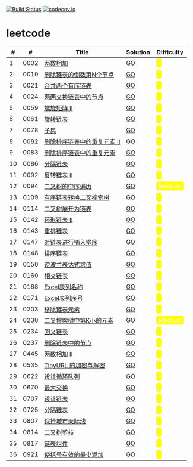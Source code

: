 <style>.m {background-color:yellow;border-radius:5px;padding:2px 7px;color:#FFF}</style>
[![Build Status](https://www.travis-ci.org/caoxiaolin/leetcode.svg?branch=master)](https://www.travis-ci.org/caoxiaolin/leetcode)
[![codecov.io](https://codecov.io/github/caoxiaolin/leetcode/coverage.svg?branch=master)](https://codecov.io/github/caoxiaolin/leetcode?branch=master)

# leetcode

| # | # | Title | Solution | Difficulty |
|---|---| ----- | -------- | ---------- |
|1|0002|[两数相加](https://leetcode-cn.com/problems/add-two-numbers/description/)|[GO](./src/0002.add-two-numbers.go)|<span class=m></span>|
|2|0019|[删除链表的倒数第N个节点](https://leetcode-cn.com/problems/remove-nth-node-from-end-of-list/description/)|[GO](./src/0019.remove-nth-node-from-end-of-list.go)|<span class=m></span>|
|3|0021|[合并两个有序链表](https://leetcode-cn.com/problems/merge-two-sorted-lists/description/)|[GO](./src/0021.merge-two-sorted-lists.go)|<span class=m></span>|
|4|0024|[两两交换链表中的节点](https://leetcode-cn.com/problems/swap-nodes-in-pairs/description/)|[GO](./src/0024.swap-nodes-in-pairs.go)|<span class=m></span>|
|5|0059|[螺旋矩阵 II](https://leetcode-cn.com/problems/spiral-matrix-ii/description/)|[GO](./src/0059.spiral-matrix-ii.go)|<span class=m></span>|
|6|0061|[旋转链表](https://leetcode-cn.com/problems/rotate-list/description/)|[GO](./src/0061.rotate-list.go)|<span class=m></span>|
|7|0078|[子集](https://leetcode-cn.com/problems/subsets/description/)|[GO](./src/0078.subsets.go)|<span class=m></span>|
|8|0082|[删除排序链表中的重复元素 II](https://leetcode-cn.com/problems/remove-duplicates-from-sorted-list-ii/description/)|[GO](./src/0082.remove-duplicates-from-sorted-list-ii.go)|<span class=m></span>|
|9|0083|[删除排序链表中的重复元素](https://leetcode-cn.com/problems/remove-duplicates-from-sorted-list/description/)|[GO](./src/0083.remove-duplicates-from-sorted-list.go)|<span class=m></span>|
|10|0086|[分隔链表](https://leetcode-cn.com/problems/partition-list/description/)|[GO](./src/0086.partition-list.go)|<span class=m></span>|
|11|0092|[反转链表 II](https://leetcode-cn.com/problems/reverse-linked-list-ii/description/)|[GO](./src/0092.reverse-linked-list-ii.go)|<span class=m></span>|
|12|0094|[二叉树的中序遍历](https://leetcode-cn.com/problems/binary-tree-inorder-traversal/description/)|[GO](./src/0094.binary-tree-inorder-traversal.go)|<span class=m>Medium</span>|
|13|0109|[有序链表转换二叉搜索树](https://leetcode-cn.com/problems/convert-sorted-list-to-binary-search-tree/description/)|[GO](./src/0109.convert-sorted-list-to-binary-search-tree.go)|<span class=m></span>|
|14|0114|[二叉树展开为链表](https://leetcode-cn.com/problems/flatten-binary-tree-to-linked-list/description/)|[GO](./src/0114.flatten-binary-tree-to-linked-list.go)|<span class=m></span>|
|15|0142|[环形链表 II](https://leetcode-cn.com/problems/linked-list-cycle-ii/description/)|[GO](./src/0142.linked-list-cycle-ii.go)|<span class=m></span>|
|16|0143|[重排链表](https://leetcode-cn.com/problems/reorder-list/description/)|[GO](./src/0143.reorder-list.go)|<span class=m></span>|
|17|0147|[对链表进行插入排序](https://leetcode-cn.com/problems/insertion-sort-list/description/)|[GO](./src/0147.insertion-sort-list.go)|<span class=m></span>|
|18|0148|[排序链表](https://leetcode-cn.com/problems/sort-list/description/)|[GO](./src/0148.sort-list.go)|<span class=m></span>|
|19|0150|[逆波兰表达式求值](https://leetcode-cn.com/problems/evaluate-reverse-polish-notation/description/)|[GO](./src/0150.evaluate-reverse-polish-notation.go)|<span class=m></span>|
|20|0160|[相交链表](https://leetcode-cn.com/problems/intersection-of-two-linked-lists/description/)|[GO](./src/0160.intersection-of-two-linked-lists.go)|<span class=m></span>|
|21|0168|[Excel表列名称](https://leetcode-cn.com/problems/excel-sheet-column-title/description/)|[GO](./src/0168.excel-sheet-column-title.go)|<span class=m></span>|
|22|0171|[Excel表列序号](https://leetcode-cn.com/problems/excel-sheet-column-number/description/)|[GO](./src/0171.excel-sheet-column-number.go)|<span class=m></span>|
|23|0203|[移除链表元素](https://leetcode-cn.com/problems/remove-linked-list-elements/description/)|[GO](./src/0203.remove-linked-list-elements.go)|<span class=m></span>|
|24|0230|[二叉搜索树中第K小的元素](https://leetcode-cn.com/problems/kth-smallest-element-in-a-bst/description/)|[GO](./src/0230.kth-smallest-element-in-a-bst.go)|<span class=m>Medium</span>|
|25|0234|[回文链表](https://leetcode-cn.com/problems/palindrome-linked-list/description/)|[GO](./src/0234.palindrome-linked-list.go)|<span class=m></span>|
|26|0237|[删除链表中的节点](https://leetcode-cn.com/problems/delete-node-in-a-linked-list/description/)|[GO](./src/0237.delete-node-in-a-linked-list.go)|<span class=m></span>|
|27|0445|[两数相加 II](https://leetcode-cn.com/problems/add-two-numbers-ii/description/)|[GO](./src/0445.add-two-numbers-ii.go)|<span class=m></span>|
|28|0535|[TinyURL 的加密与解密](https://leetcode-cn.com/problems/encode-and-decode-tinyurl/description/)|[GO](./src/0535.encode-and-decode-tinyurl.go)|<span class=m></span>|
|29|0622|[设计循环队列](https://leetcode-cn.com/problems/design-circular-queue/description/)|[GO](./src/0622.design-circular-queue.go)|<span class=m></span>|
|30|0670|[最大交换](https://leetcode-cn.com/problems/maximum-swap/description/)|[GO](./src/0670.maximum-swap.go)|<span class=m></span>|
|31|0707|[设计链表](https://leetcode-cn.com/problems/design-linked-list/description/)|[GO](./src/0707.design-linked-list.go)|<span class=m></span>|
|32|0725|[分隔链表](https://leetcode-cn.com/problems/split-linked-list-in-parts/description/)|[GO](./src/0725.split-linked-list-in-parts.go)|<span class=m></span>|
|33|0807|[保持城市天际线](https://leetcode-cn.com/problems/max-increase-to-keep-city-skyline/description/)|[GO](./src/0807.max-increase-to-keep-city-skyline.go)|<span class=m></span>|
|34|0814|[二叉树剪枝](https://leetcode-cn.com/problems/binary-tree-pruning/description/)|[GO](./src/0814.binary-tree-pruning.go)|<span class=m></span>|
|35|0817|[链表组件](https://leetcode-cn.com/problems/linked-list-components/description/)|[GO](./src/0817.linked-list-components.go)|<span class=m></span>|
|36|0921|[使括号有效的最少添加](https://leetcode-cn.com/problems/minimum-add-to-make-parentheses-valid/description/)|[GO](./src/0921.minimum-add-to-make-parentheses-valid.go)|<span class=m></span>|